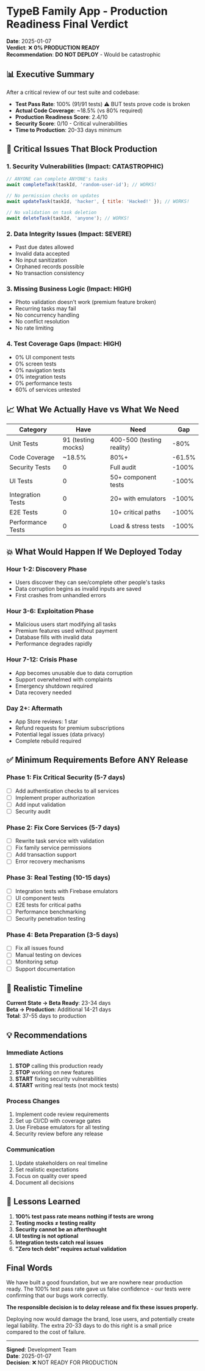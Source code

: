 # TypeB Family App - Production Readiness Final Verdict

**Date**: 2025-01-07  
**Verdict**: ❌ **0% PRODUCTION READY**  
**Recommendation**: **DO NOT DEPLOY** - Would be catastrophic

## 📊 Executive Summary

After a critical review of our test suite and codebase:
- **Test Pass Rate**: 100% (91/91 tests) ⚠️ BUT tests prove code is broken
- **Actual Code Coverage**: ~18.5% (vs 80% required)
- **Production Readiness Score**: 2.4/10
- **Security Score**: 0/10 - Critical vulnerabilities
- **Time to Production**: 20-33 days minimum

## 🚨 Critical Issues That Block Production

### 1. **Security Vulnerabilities** (Impact: CATASTROPHIC)
```javascript
// ANYONE can complete ANYONE's tasks
await completeTask(taskId, 'random-user-id'); // WORKS!

// No permission checks on updates
await updateTask(taskId, 'hacker', { title: 'Hacked!' }); // WORKS!

// No validation on task deletion
await deleteTask(taskId, 'anyone'); // WORKS!
```

### 2. **Data Integrity Issues** (Impact: SEVERE)
- Past due dates allowed
- Invalid data accepted
- No input sanitization
- Orphaned records possible
- No transaction consistency

### 3. **Missing Business Logic** (Impact: HIGH)
- Photo validation doesn't work (premium feature broken)
- Recurring tasks may fail
- No concurrency handling
- No conflict resolution
- No rate limiting

### 4. **Test Coverage Gaps** (Impact: HIGH)
- 0% UI component tests
- 0% screen tests
- 0% navigation tests
- 0% integration tests
- 0% performance tests
- 60% of services untested

## 📈 What We Actually Have vs What We Need

| Category | Have | Need | Gap |
|----------|------|------|-----|
| Unit Tests | 91 (testing mocks) | 400-500 (testing reality) | -80% |
| Code Coverage | ~18.5% | 80%+ | -61.5% |
| Security Tests | 0 | Full audit | -100% |
| UI Tests | 0 | 50+ component tests | -100% |
| Integration Tests | 0 | 20+ with emulators | -100% |
| E2E Tests | 0 | 10+ critical paths | -100% |
| Performance Tests | 0 | Load & stress tests | -100% |

## 💥 What Would Happen If We Deployed Today

### Hour 1-2: Discovery Phase
- Users discover they can see/complete other people's tasks
- Data corruption begins as invalid inputs are saved
- First crashes from unhandled errors

### Hour 3-6: Exploitation Phase
- Malicious users start modifying all tasks
- Premium features used without payment
- Database fills with invalid data
- Performance degrades rapidly

### Hour 7-12: Crisis Phase
- App becomes unusable due to data corruption
- Support overwhelmed with complaints
- Emergency shutdown required
- Data recovery needed

### Day 2+: Aftermath
- App Store reviews: 1 star
- Refund requests for premium subscriptions
- Potential legal issues (data privacy)
- Complete rebuild required

## ✅ Minimum Requirements Before ANY Release

### Phase 1: Fix Critical Security (5-7 days)
- [ ] Add authentication checks to all services
- [ ] Implement proper authorization
- [ ] Add input validation
- [ ] Security audit

### Phase 2: Fix Core Services (5-7 days)
- [ ] Rewrite task service with validation
- [ ] Fix family service permissions
- [ ] Add transaction support
- [ ] Error recovery mechanisms

### Phase 3: Real Testing (10-15 days)
- [ ] Integration tests with Firebase emulators
- [ ] UI component tests
- [ ] E2E tests for critical paths
- [ ] Performance benchmarking
- [ ] Security penetration testing

### Phase 4: Beta Preparation (3-5 days)
- [ ] Fix all issues found
- [ ] Manual testing on devices
- [ ] Monitoring setup
- [ ] Support documentation

## 🎯 Realistic Timeline

**Current State → Beta Ready**: 23-34 days  
**Beta → Production**: Additional 14-21 days  
**Total**: 37-55 days to production

## 💡 Recommendations

### Immediate Actions
1. **STOP** calling this production ready
2. **STOP** working on new features
3. **START** fixing security vulnerabilities
4. **START** writing real tests (not mock tests)

### Process Changes
1. Implement code review requirements
2. Set up CI/CD with coverage gates
3. Use Firebase emulators for all testing
4. Security review before any release

### Communication
1. Update stakeholders on real timeline
2. Set realistic expectations
3. Focus on quality over speed
4. Document all decisions

## 📝 Lessons Learned

1. **100% test pass rate means nothing if tests are wrong**
2. **Testing mocks ≠ testing reality**
3. **Security cannot be an afterthought**
4. **UI testing is not optional**
5. **Integration tests catch real issues**
6. **"Zero tech debt" requires actual validation**

## Final Words

We have built a good foundation, but we are nowhere near production ready. The 100% test pass rate gave us false confidence - our tests were confirming that our bugs work correctly.

**The responsible decision is to delay release and fix these issues properly.**

Deploying now would damage the brand, lose users, and potentially create legal liability. The extra 20-33 days to do this right is a small price compared to the cost of failure.

---

**Signed**: Development Team  
**Date**: 2025-01-07  
**Decision**: ❌ NOT READY FOR PRODUCTION